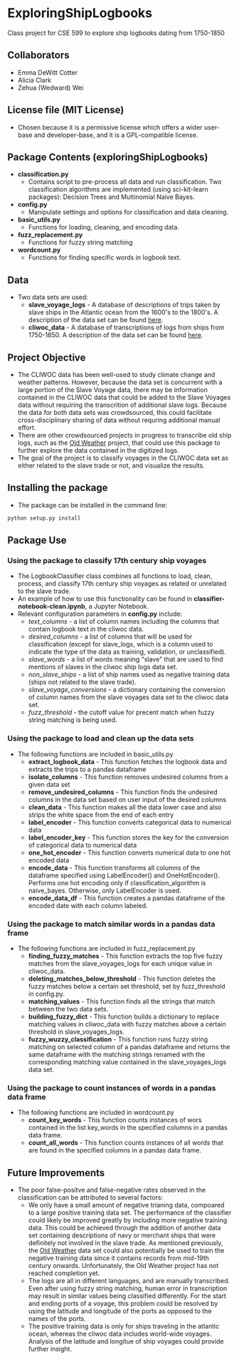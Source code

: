 ﻿# ExploringShipLogbooks
Class project for CSE 599 to explore ship logbooks dating from 1750-1850

## Collaborators
- Emma DeWitt Cotter
- Alicia Clark
- Zehua (Wedward) Wei

## License file (MIT License)
- Chosen because it is a permissive license which offers a wider user-base and developer-base, and it is a GPL-compatible license.

## Package Contents (exploringShipLogbooks)
- **classification.py**
  - Contains script to pre-process all data and run classification. Two classification algorithms are implemented (using sci-kit-learn packages): Decision Trees and Multinomial Naive Bayes.
- **config.py**
  - Manipulate settings and options for classification and data cleaning.
- **basic_utils.py** 
  - Functions for loading, cleaning, and encoding data.
- **fuzz_replacement.py** 
  - Functions for fuzzy string matching
- **wordcount.py** 
  - Functions for finding specific words in logbook text.

## Data
- Two data sets are used:
  - **slave_voyage_logs** - A database of descriptions of trips taken by slave ships in the Atlantic ocean from the 1600's to the 1800's. A description of the data set can be found [here](http://www.slavevoyages.org/).
  - **cliwoc_data** - A database of transcriptions of logs from ships from 1750-1850. A description of the data set can be found [here](https://www.kaggle.com/kaggle/climate-data-from-ocean-ships).

## Project Objective
- The CLIWOC data has been well-used to study climate change and weather patterns. However, because the data set is concurrent with a large portion of the Slave Voyage data, there may be information contained in the CLIWOC data that could be added to the Slave Voyages data without requiring the transcrition of additional slave logs. Because the data for both data sets was crowdsourced, this could facilitate cross-disciplinary sharing of data without requring additional manual effort. 
- There are other crowdsourced projects in progress to transcribe old ship logs, such as the [Old Weather](https://www.oldweather.org/#/) project, that could use this package to further explore the data contained in the digitized logs.
- The goal of the project is to classify voyages in the CLIWOC data set as either related to the slave trade or not, and visualize the results.

## Installing the package
- The package can be installed in the command line:
```python
python setup.py install
```

## Package Use
### Using the package to classify 17th century ship voyages
- The LogbookClassifier class combines all functions to load, clean, process, and classify 17th century ship voyages as related or unrelated to the slave trade.
- An example of how to use this functionality can be found in **classifier-notebook-clean.ipynb**, a Jupyter Notebook.
- Relevant configuration parameters in **config.py** include:
  - *text_columns* - a list of column names including the columns that contain logbook text in the cliwoc data.
  - *desired_columns* - a list of columns that will be used for classification (except for slave_logs, which is a column used to indicate the type of the data as training, validation, or unclassified).
  - *slave_words* - a list of words meaning "slave" that are used to find mentions of slaves in the cliwoc ship logs data set.
  - *non_slave_ships* - a list of ship names used as negative training data (ships not related to the slave trade).
  - *slave_voyage_conversions* - a dictionary containing the conversion of column names from the slave voyages data set to the cliwoc data set. 
  - *fuzz_threshold* - the cutoff value for precent match when fuzzy string matching is being used.

### Using the package to load and clean up the data sets
- The following functions are included in basic_utils.py
  - **extract_logbook_data** - This function fetches the logbook data and extracts the trips to a pandas dataframe
  - **isolate_columns** - This function removes undesired columns from a given data set
  - **remove_undesired_columns** - This function finds the undesired columns in the data set based on user input of the desired columns
  - **clean_data** - This function makes all the data lower case and also strips the white space from the end of each entry
  - **label_encoder** - This function converts categorical data to numerical data
  - **label_encoder_key** - This function stores the key for the conversion of categorical data to numerical data
  - **one_hot_encoder** - This function converts numerical data to one hot encoded data
  - **encode_data** - This function transforms all columns of the dataframe specified using LabelEncoder() and OneHotEncoder(). Performs one hot encoding only if classification_algorithm is naive_bayes. Otherwise, only LabelEncoder is used.
  - **encode_data_df** - This function creates a pandas dataframe of the encoded date with each column labeled.

### Using the package to match similar words in a pandas data frame
- The following functions are included in fuzz_replacement.py
  - **finding_fuzzy_matches** - This function extracts the top five fuzzy matches from the slave_voyages_logs for each unique value in cliwoc_data.
  - **deleting_matches_below_threshold** - This function deletes the fuzzy matches below a certain set threshold, set by fuzz_threshold in config.py.
  - **matching_values** - This function finds all the strings that match between the two data sets.
  - **building_fuzzy_dict** - This function builds a dictionary to replace matching values in cliwoc_data with fuzzy matches above a certain threshold in slave_voyages_logs.
  - **fuzzy_wuzzy_classification** - This function runs fuzzy string matching on selected column of a pandas dataframe and returns the same dataframe with the matching strings renamed with the corresponding matching value contained in the slave_voyages_logs data set.

### Using the package to count instances of words in a pandas data frame
- The following functions are included in wordcount.py
  - **count_key_words** - This function counts instances of wors contained in the list key_words in the specified columns in a pandas data frame.
  -  **count_all_words** - This function counts instances of all words that are found in the specified columns in a pandas data frame.

## Future Improvements
- The poor false-positve and false-negative rates observed in the classification can be attributed to several factors:
  - We only have a small amount of negative trianing data, compoared to a large positive training data set. The performance of the classifier could likely be improved greatly by including more negative training data. This could be achieved through the addition of another data set containing descriptions of navy or merchant ships that were definitely not involved in the slave trade. As mentioned previously, the [Old Weather](https://www.oldweather.org/#/) data set could also potentially be used to train the negative training data since it contains records from mid-19th century onwards. Unfortunately, the Old Weather project has not reached completion yet.
  - The logs are all in different languages, and are manually transcribed. Even after using fuzzy string matching, human error in transcription may result in similar values being classified differently. For the start and ending ports of a voyage, this problem could be resolved by using the latitude and longitude of the ports as opposed to the names of the ports.
  - The positive training data is only for ships traveling in the atlantic ocean, whereas the cliwoc data includes world-wide voyages. Analysis of the latitude and longitue of ship voyages could provide further insight.

